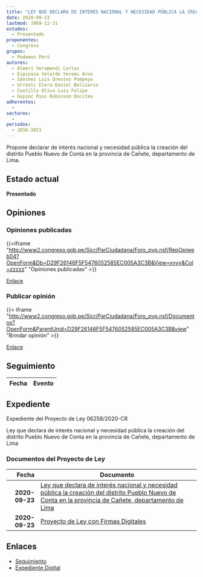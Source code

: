 ```yaml
---
title: "LEY QUE DECLARA DE INTERÉS NACIONAL Y NECESIDAD PÚBLICA LA CREACIÓN DEL DISTRITO PUEBLO NUEVO DE CONTA EN LA PROVINCIA DE CAÑETE, DEPARTAMENTO DE LIMA"
date: 2020-09-23
lastmod: 1969-12-31
estados: 
  - Presentado
proponentes: 
  - Congreso
grupos: 
  - Podemos Perú
autores: 
  - Almerí Veramendi Carlos
  - Espinoza Velarde Yeremi Aron
  - Sánchez Luis Orestes Pompeyo
  - Urresti Elera Daniel Belizario
  - Castillo Oliva Luis Felipe
  - Gupioc Rios Robinson Dociteo
adherentes: 
  - 
sectores: 
  - 
periodos: 
  - 2016-2021
---
```


Propone declarar de interés nacional y necesidad pública la creación del distrito Pueblo Nuevo de Conta en la provincia de Cañete, departamento de Lima.


## Estado actual

**Presentado**

## Opiniones

### Opiniones publicadas

{{<iframe "http://www2.congreso.gob.pe/Sicr/ParCiudadana/Foro_pvp.nsf/RepOpiweb04?OpenForm&Db=D29F26146F5F5476052585EC005A3C3B&View=yyyy&Col=zzzzz" "Opiniones publicadas" >}}

[Enlace](http://www2.congreso.gob.pe/Sicr/ParCiudadana/Foro_pvp.nsf/RepOpiweb04?OpenForm&Db=D29F26146F5F5476052585EC005A3C3B&View=yyyy&Col=zzzzz)
### Publicar opinión

{{< iframe "http://www2.congreso.gob.pe/Sicr/ParCiudadana/Foro_pvp.nsf/Documentos?OpenForm&ParentUnid=D29F26146F5F5476052585EC005A3C3B&view" "Brindar opinión" >}}

[Enlace](http://www2.congreso.gob.pe/Sicr/ParCiudadana/Foro_pvp.nsf/Documentos?OpenForm&ParentUnid=D29F26146F5F5476052585EC005A3C3B&view)

## Seguimiento

| Fecha | Evento |
|------:|--------|


## Expediente

Expediente del Proyecto de Ley 06258/2020-CR

Ley que declara de interés nacional y necesidad pública la creación del distrito Pueblo Nuevo de Conta en la provincia de Cañete, departamento de Lima


### Documentos del Proyecto de Ley

| Fecha | Documento |
|------:|--------|
| **2020-09-23** | [Ley que declara de interés nacional y necesidad pública la creación del distrito Pueblo Nuevo de Conta en la provincia de Cañete, departamento de Lima](http://www.leyes.congreso.gob.pe/Documentos/2016_2021/Proyectos_de_Ley_y_de_Resoluciones_Legislativas/PL06258-20200923.pdf) |
| **2020-09-23** | [Proyecto de Ley con Firmas Digitales](http://www.leyes.congreso.gob.pe/Documentos/2016_2021/Proyectos_de_Ley_y_de_Resoluciones_Legislativas/Proyectos_Firmas_digitales/PL06258.pdf) |

## Enlaces 

- [Seguimiento](http://www2.congreso.gob.pe/Sicr/TraDocEstProc/CLProLey2016.nsf/f7fff46988ca05b1052578e100829cc7/cb693ddd35b1d8de052585ec006e91f3?OpenDocument)
- [Expediente Digital](http://www2.congreso.gob.pe/Sicr/TraDocEstProc/CLProLey2016.nsf/f7fff46988ca05b1052578e100829cc7/cb693ddd35b1d8de052585ec006e91f3?OpenDocument&Click=05257FB7005EB655.eb71d0cf91d8294e05256cdf006b5706/$Body/0.1C6C)
